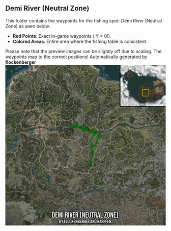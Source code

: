 ## Demi River (Neutral Zone)
This folder contains the waypoints for the fishing spot: Demi River (Neutral Zone) as seen below.

- **Red Points**: Exact in-game waypoints ( Y = 0!).
- **Colored Areas**: Entire area where the fishing table is consistent.

Please note that the preview images can be slightly off due to scaling. The waypoints map to the correct positions!
Automatically generated by **flockenberger**
![preview_Demi River (Neutral Zone)](./Preview.webp)